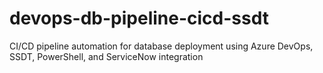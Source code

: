 # devops-db-pipeline-cicd-ssdt
CI/CD pipeline automation for database deployment using Azure DevOps, SSDT, PowerShell, and ServiceNow integration
